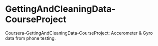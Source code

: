 # GettingAndCleaningData-CourseProject
Coursera-GettingAndCleaningData-CourseProject:  Accerometer &amp; Gyro data from phone testing.
